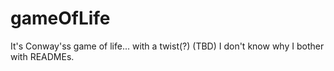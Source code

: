 # gameOfLife
It's Conway'ss game of life... with a twist(?) (TBD)
I don't know why I bother with READMEs.